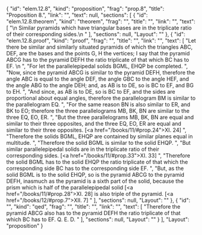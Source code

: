 {
  "id": "elem.12.8",
  "kind": "proposition",
  "frag": "prop.8",
  "title": "Proposition 8.",
  "link": "",
  "text": null,
  "sections": [
    {
      "id": "elem.12.8.theorem",
      "kind": "theorem",
      "frag": "",
      "title": "",
      "link": "",
      "text": [
        "\n       Similar pyramids which have triangular bases are in the triplicate ratio of their corresponding sides.\n      "
      ],
      "sections": null,
      "Layout": ""
    },
    {
      "id": "elem.12.8.proof",
      "kind": "proof",
      "frag": "",
      "title": "",
      "link": "",
      "text": [
        "Let there be similar and similarly situated pyramids of which the triangles ABC, DEF, are the bases and the points G, H the vertices; I say that the pyramid ABCG has to the pyramid DEFH the ratio triplicate of that which BC has to EF. \n      ",
        "For let the parallelepipedal solids BGML, EHQP be completed. ",
        "Now, since the pyramid ABCG is similar to the pyramid DEFH, therefore the angle ABC is equal to the angle DEF, the angle GBC to the angle HEF, and the angle ABG to the angle DEH; and, as AB is to DE, so is BC to EF, and BG to EH. ",
        "And since, as AB is to DE, so is BC to EF, and the sides are proportional about equal angles, therefore the parallelogram BM is similar to the parallelogram EQ. ",
        "For the same reason BN is also similar to ER, and BK to EO; therefore the three parallelograms MB, BK, BN are similar to the three EQ, EO, ER. ",
        "But the three parallelograms MB, BK, BN are equal and similar to their three opposites, and the three EQ, EO, ER are equal and similar to their three opposites. [<a href=\"/books/11/#prop.24\">XI. 24</a>] ",
        "Therefore the solids BGML, EHQP are contained by similar planes equal in multitude. ",
        "Therefore the solid BGML is similar to the solid EHQP. ",
        "But similar parallelepipedal solids are in the triplicate ratio of their corresponding sides. [<a href=\"/books/11/#prop.33\">XI. 33</a>] ",
        "Therefore the solid BGML has to the solid EHQP the ratio triplicate of that which the corresponding side BC has to the corresponding side EF. ",
        "But, as the solid BGML is to the solid EHQP, so is the pyramid ABCG to the pyramid DEFH, inasmuch as the pyramid is a sixth part of the solid, because the prism which is half of the parallelepipedal solid [<a href=\"/books/11/#prop.28\">XI. 28</a>] is also triple of the pyramid. [<a href=\"/books/12/#prop.7\">XII. 7</a>] "
      ],
      "sections": null,
      "Layout": ""
    },
    {
      "id": "",
      "kind": "qed",
      "frag": "",
      "title": "",
      "link": "",
      "text": [
        "Therefore the pyramid ABCG also has to the pyramid DEFH the ratio triplicate of that which BC has to EF. Q. E. D. "
      ],
      "sections": null,
      "Layout": ""
    }
  ],
  "Layout": "proposition"
}
